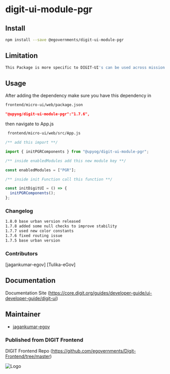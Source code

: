 
# digit-ui-module-pgr

## Install

```bash
npm install --save @egovernments/digit-ui-module-pgr
```

## Limitation

```bash
This Package is more specific to DIGIT-UI's can be used across mission's
```

## Usage

After adding the dependency make sure you have this dependency in

```bash
frontend/micro-ui/web/package.json
```

```json
"@upyog/digit-ui-module-pgr":"1.7.6",
```

then navigate to App.js

```bash
 frontend/micro-ui/web/src/App.js
```


```jsx
/** add this import **/

import { initPGRComponents } from "@upyog/digit-ui-module-pgr";

/** inside enabledModules add this new module key **/

const enabledModules = ["PGR"];

/** inside init Function call this function **/

const initDigitUI = () => {
  initPGRComponents();
};
```

### Changelog

```bash
1.8.0 base urban version released
1.7.8 added some null checks to improve stability 
1.7.7 used new color constants
1.7.6 fixed routing issue
1.7.5 base urban version
```

### Contributors

[jagankumar-egov] [Tulika-eGov]

## Documentation

Documentation Site (https://core.digit.org/guides/developer-guide/ui-developer-guide/digit-ui)

## Maintainer

- [jagankumar-egov](https://www.github.com/jagankumar-egov)


### Published from DIGIT Frontend 
DIGIT Frontend Repo (https://github.com/egovernments/Digit-Frontend/tree/master)

![Logo](https://s3.ap-south-1.amazonaws.com/works-dev-asset/mseva-white-logo.png)
